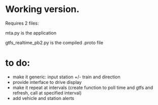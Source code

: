 # Working version.

Requires 2 files:

mta.py is the application

gtfs_realtime_pb2.py is the compiled .proto file

# to do:
- make it generic: input station +/- train and direction
- provide interface to drive display
- make it repeat at intervals (create function to poll time and gtfs and refresh, call at specified interval)
- add vehicle and station alerts








